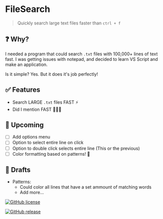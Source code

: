 # FileSearch

> Quickly search large text files faster than `ctrl + f`

## ❓ Why?

I needed a program that could search `.txt` files with 100,000+ lines of text fast. I was getting issues with notepad, and decided to learn VS Script and make an application.

Is it simple? Yes. But it does it's job perfectly!

## ✅ Features

-   Search LARGE `.txt` files FAST ⚡
-   Did I mention FAST 🚀🚀🚀

## 📃 Upcoming

-   [ ] Add options menu
-   [ ] Option to select entire line on click
-   [ ] Option to double click selects entire line (This or the previous)
-   [ ] Color formatting based on patterns! 🎨

## 📙 Drafts

- Patterns:
  -   Could color all lines that have a set ammount of matching words
  -   Add more...

[![GitHub license](https://img.shields.io/github/license/YelloNolo/Text-File-Search)](https://github.com/YelloNolo/Text-File-Search/blob/master/LICENSE.txt)

[![GitHub release](https://img.shields.io/github/v/release/YelloNolo/Text-File-Search)](https://github.com/YelloNolo/Text-File-Search/releases/)
